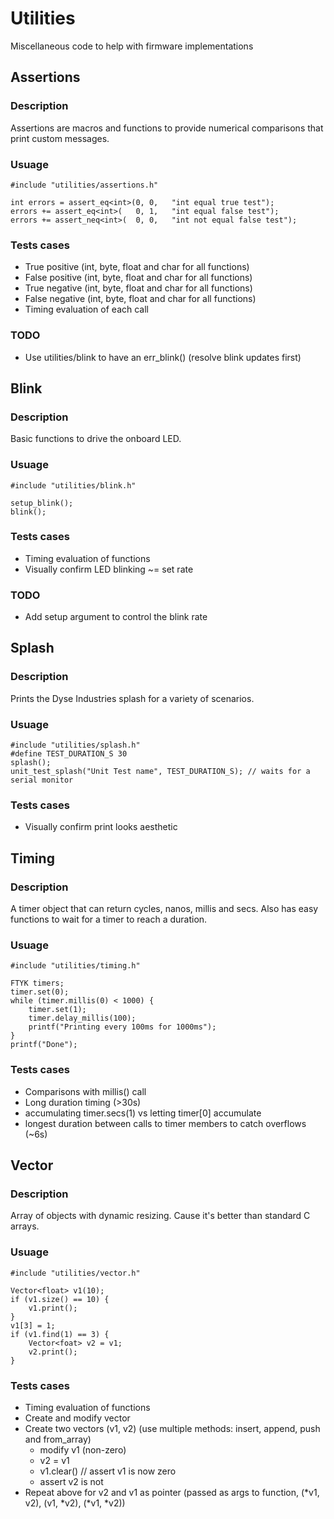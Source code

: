 # Utilities

Miscellaneous code to help with firmware implementations

## Assertions
### Description
Assertions are macros and functions to provide numerical comparisons that print custom messages.

### Usuage
	#include "utilities/assertions.h"

	int errors = assert_eq<int>(0, 0, 	"int equal true test");
	errors += assert_eq<int>(   0, 1, 	"int equal false test");
	errors += assert_neq<int>(  0, 0,   "int not equal false test");

### Tests cases
 - True positive  (int, byte, float and char for all functions)
 - False positive (int, byte, float and char for all functions)
 - True negative  (int, byte, float and char for all functions)
 - False negative (int, byte, float and char for all functions)
 - Timing evaluation of each call

### TODO
 - Use utilities/blink to have an err_blink() (resolve blink updates first)

## Blink
### Description
Basic functions to drive the onboard LED.

### Usuage
	#include "utilities/blink.h"

	setup_blink();
	blink();

### Tests cases
 - Timing evaluation of functions
 - Visually confirm LED blinking ~= set rate

### TODO
 - Add setup argument to control the blink rate

## Splash
### Description
Prints the Dyse Industries splash for a variety of scenarios.

### Usuage
	#include "utilities/splash.h"
	#define TEST_DURATION_S 30
	splash();
	unit_test_splash("Unit Test name", TEST_DURATION_S); // waits for a serial monitor

### Tests cases
 - Visually confirm print looks aesthetic

## Timing
### Description
A timer object that can return cycles, nanos, millis and secs. Also has easy functions to wait for a timer to reach a duration.

### Usuage
	#include "utilities/timing.h"

	FTYK timers;
	timer.set(0);
	while (timer.millis(0) < 1000) {
		timer.set(1);
		timer.delay_millis(100);
		printf("Printing every 100ms for 1000ms");
	}
	printf("Done");

### Tests cases
 - Comparisons with millis() call
 - Long duration timing (>30s)
 - accumulating timer.secs(1) vs letting timer[0] accumulate
 - longest duration between calls to timer members to catch overflows (~6s)

## Vector
### Description
Array of objects with dynamic resizing. Cause it's better than standard C arrays.

### Usuage
	#include "utilities/vector.h"

	Vector<float> v1(10);
	if (v1.size() == 10) {
		v1.print();
	}
	v1[3] = 1;
	if (v1.find(1) == 3) {
		Vector<foat> v2 = v1;
		v2.print();
	}

### Tests cases
 - Timing evaluation of functions
 - Create and modify vector
 - Create two vectors (v1, v2) (use multiple methods: insert, append, push and from_array)
   - modify v1 (non-zero)
   - v2 = v1
   - v1.clear() // assert v1 is now zero
   - assert v2 is not
 - Repeat above for v2 and v1 as pointer (passed as args to function, (*v1, v2), (v1, *v2), (*v1, *v2))
